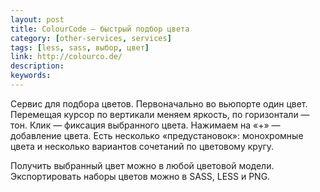 ```yaml
---
layout: post
title: СolourCode — быстрый подбор цвета
category: [other-services, services]
tags: [less, sass, выбор, цвет]
link: http://colourco.de/
description:
keywords:
---
```


<p>Сервис для подбора цветов. Первоначально во вьюпорте один цвет. Перемещая курсор по вертикали меняем яркость, по горизонтали — тон. Клик — фиксация выбранного цвета. Нажимаем на «+» — добавление цвета. Есть несколько «предустановок»: монохромные цвета и несколько вариантов сочетаний по цветовому кругу.</p>
<p>Получить выбранный цвет можно в любой цветовой модели. Экспортировать наборы цветов можно в SASS, LESS и PNG.</p>
